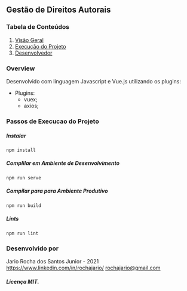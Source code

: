 ## Gestão de Direitos Autorais
### Tabela de Conteúdos

 1. [Visão Geral](#overview)
 2. [Execução do Projeto](#passos-de-execucao-do-projeto)
 4. [Desenvolvedor](#desenvolvido-por)

### Overview
Desenvolvido com linguagem Javascript e Vue.js utilizando os plugins:

 - Plugins:
	 - vuex;
	 - axios;

### Passos de Execucao do Projeto
##### Instalar
```
npm install
```
##### Complilar em Ambiente de Desenvolvimento
```
npm run serve
```
##### Compilar para para Ambiente Produtivo
```
npm run build
```
##### Lints
```
npm run lint
```

### Desenvolvido por
Jario Rocha dos Santos Junior - 2021 
https://www.linkedin.com/in/rochajario/
rochajario@gmail.com
##### Licença MIT.
